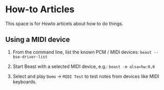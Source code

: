 # How-to Articles

This space is for Howto articels about how to do things.

## Using a MIDI device

1. From the command line, list the known PCM / MIDI devices: `beast --bse-driver-list`

2. Start Beast with a selected MIDI device, e.g.: `beast -m alsa=hw:0,0`

3. Select and play `Demo` → `MIDI Test` to test notes from devices like MIDI keyboards.
